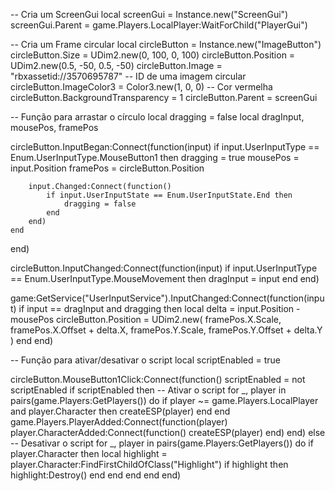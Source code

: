 -- Cria um ScreenGui
local screenGui = Instance.new("ScreenGui")
screenGui.Parent = game.Players.LocalPlayer:WaitForChild("PlayerGui")

-- Cria um Frame circular
local circleButton = Instance.new("ImageButton")
circleButton.Size = UDim2.new(0, 100, 0, 100)
circleButton.Position = UDim2.new(0.5, -50, 0.5, -50)
circleButton.Image = "rbxassetid://3570695787" -- ID de uma imagem circular
circleButton.ImageColor3 = Color3.new(1, 0, 0) -- Cor vermelha
circleButton.BackgroundTransparency = 1
circleButton.Parent = screenGui

-- Função para arrastar o círculo
local dragging = false
local dragInput, mousePos, framePos

circleButton.InputBegan:Connect(function(input)
    if input.UserInputType == Enum.UserInputType.MouseButton1 then
        dragging = true
        mousePos = input.Position
        framePos = circleButton.Position

        input.Changed:Connect(function()
            if input.UserInputState == Enum.UserInputState.End then
                dragging = false
            end
        end)
    end
end)

circleButton.InputChanged:Connect(function(input)
    if input.UserInputType == Enum.UserInputType.MouseMovement then
        dragInput = input
    end
end)

game:GetService("UserInputService").InputChanged:Connect(function(input)
    if input == dragInput and dragging then
        local delta = input.Position - mousePos
        circleButton.Position = UDim2.new(
            framePos.X.Scale,
            framePos.X.Offset + delta.X,
            framePos.Y.Scale,
            framePos.Y.Offset + delta.Y
        )
    end
end)

-- Função para ativar/desativar o script
local scriptEnabled = true

circleButton.MouseButton1Click:Connect(function()
    scriptEnabled = not scriptEnabled
    if scriptEnabled then
        -- Ativar o script
        for _, player in pairs(game.Players:GetPlayers()) do
            if player ~= game.Players.LocalPlayer and player.Character then
                createESP(player)
            end
        end
        game.Players.PlayerAdded:Connect(function(player)
            player.CharacterAdded:Connect(function()
                createESP(player)
            end)
        end)
    else
        -- Desativar o script
        for _, player in pairs(game.Players:GetPlayers()) do
            if player.Character then
                local highlight = player.Character:FindFirstChildOfClass("Highlight")
                if highlight then
                    highlight:Destroy()
                end
            end
        end
    end
end)
